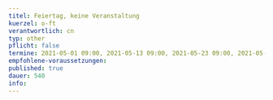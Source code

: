 ```yaml
---
titel: Feiertag, keine Veranstaltung 
kuerzel: o-ft
verantwortlich: cn
typ: other
pflicht: false
termine: 2021-05-01 09:00, 2021-05-13 09:00, 2021-05-23 09:00, 2021-05-21 09:00, 2021-05-22 09:00, 2021-05-23 09:00, 2021-05-24 09:00, 2021-05-25 09:00, 2021-06-03 09:00
empfohlene-voraussetzungen: 
published: true
dauer: 540
info:
---
```


<!--
2021, NRW:
01. Mai (Samstag) Erster Mai, Tag der Arbeit
13. Mai (Donnerstag) Christi Himmelfahrt, Himmelfahrtstag
23. Mai (Sonntag) Pfingstsonntag / Pfingsten (Feiertag nur in Brandenburg)
24. Mai (Montag) Pfingstmontag / Pfingsten
03. Juni (Donnerstag) Fronleichnam
-->